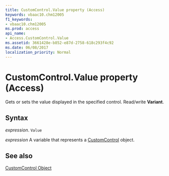 ```yaml
---
title: CustomControl.Value property (Access)
keywords: vbaac10.chm12005
f1_keywords:
- vbaac10.chm12005
ms.prod: access
api_name:
- Access.CustomControl.Value
ms.assetid: 3661428e-b852-e87d-2758-618c293f4c92
ms.date: 06/08/2017
localization_priority: Normal
---
```



# CustomControl.Value property (Access)

Gets or sets the value displayed in the specified control. Read/write  **Variant**.


## Syntax

_expression_. `Value`

_expression_ A variable that represents a [CustomControl](Access.CustomControl.md) object.


## See also


[CustomControl Object](Access.CustomControl.md)

